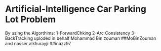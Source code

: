 # Artificial-Intelligence Car Parking Lot Problem
 By using the Algorthims:
 1-ForwardChking 
 2-Arc Consistency
 3-BackTracking
uploded in behalf Mohammad Bin zouman ##MoBinZouman and nasser alkhurayji ##inazz97
